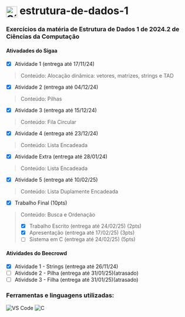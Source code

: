 <h1>
  <img src="https://cdn.jsdelivr.net/gh/devicons/devicon/icons/c/c-original.svg" alt="Símbolo C" width="30" style="vertical-align: middle;">
  estrutura-de-dados-1
</h1>

### Exercícios da matéria de Estrutura de Dados 1 de 2024.2 de Ciências da Computação

#### Ativadades do Sigaa
- [x] Atividade 1 (entrega até 17/11/24)
> Conteúdo: Alocação dinâmica: vetores, matrizes, strings e TAD
- [x] Atividade 2 (entrega até 04/12/24)
> Conteúdo: Pilhas
- [x] Atividade 3 (entrega até 15/12/24)
> Conteúdo: Fila Circular
- [x] Atividade 4 (entrega até 23/12/24)
> Conteúdo: Lista Encadeada
- [x] Atividade Extra (entrega até 28/01/24)
> Conteúdo: Lista Encadeada
- [x] Atividade 5 (entrega até 10/02/25)
> Conteúdo: Lista Duplamente Encadeada
- [x] Trabalho Final (10pts)
> Conteúdo: Busca e Ordenação
> - [x] Trabalho Escrito (entrega até 24/02/25) (2pts)
> - [x] Apresentação (entrega até 17/02/25) (3pts)
> - [ ] Sistema em C (entrega até 24/02/25) (5pts)

#### Atividades do Beecrowd
- [x] Atividade 1 - Strings (entrega até 26/11/24)
- [ ] Atividsde 2 - Pilha (entrega até 31/01/25)(atrasado)
- [ ] Atividsde 3 - Filha (entrega até 31/01/25)(atrasado)

### Ferramentas e linguagens utilizadas:
<div>
  <img src="https://img.shields.io/badge/-VS%20Code-007ACC?logo=visual-studio-code&logoColor=white&style=flat" alt="VS Code">
  <img src="https://img.shields.io/badge/-C-00599C?logo=c&logoColor=white&style=flat" alt="C">
</div>
